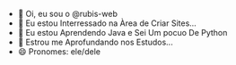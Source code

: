 - 👋 Oi, eu sou o @rubis-web
- 👀 Eu estou Interressado na Àrea de Criar Sites...
- 🌱 Eu estou Aprendendo Java e Sei Um pocuo De Python 
- 💞️ Estrou me Aprofundando nos Estudos...
- 😄 Pronomes: ele/dele
